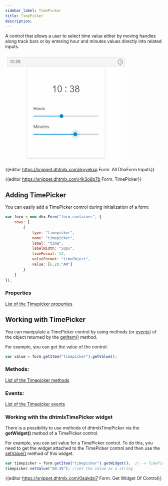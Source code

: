 ```yaml
---
sidebar_label: TimePicker
title: TimePicker
description: 
---          
```


A control that allows a user to select time value either by moving handles along track bars or by entering hour and minutes values directly into related inputs.

![TimePicker](../assets/form/form_timepicker.png)

{{editor    https://snippet.dhtmlx.com/ikyyekxq	Form. All DhxForm Inputs}}

{{editor	https://snippet.dhtmlx.com/4k3o8p7b	Form. TimePicker}}

## Adding TimePicker 

You can easily add a TimePicker control during initialization of a form:

~~~js
var form = new dhx.Form("form_container", {
	rows: [
    	{
			type: "timepicker",
            name: "timepicker",
            label: "time",
            labelWidth: "50px",
			timeFormat: 12,
    		valueFormat: "timeObject",
            value: [6,20,"AM"]
		}
    ]
});
~~~

### Properties

[List of the Timepicker properties](form/api/timepicker/api_timepicker_properties.md)

## Working with TimePicker

You can manipulate a TimePicker control by using methods (or [events](#eventhandling)) of the object returned by the [getItem()](form/api/form_getitem_method.md) method.

For example, you can get the value of the control:

~~~js
var value = form.getItem("timepicker").getValue();
~~~

### Methods:

[List of the Timepicker methods](form/api/api_overview.md#methods-15)

### Events:

[List of the Timepicker events](form/api/api_overview.md#events-15)

### Working with the dhtmlxTimePicker widget

There is a possibility to use methods of dhtmlxTimePicker via the **getWidget()** method of a TimePicker control.

For example, you can set value for a TimePicker control. To do this, you need to get the widget attached to the TimePicker control and then use the [setValue()](timepicker/api/timepicker_setvalue_method.md) method of this widget.

~~~js
var timepicker = form.getItem("timepicker").getWidget();  // -> TimePicker
timepicker.setValue("00:39"); //set the value as a string
~~~

{{editor	https://snippet.dhtmlx.com/0aqkdsi7	Form. Get Widget Of Control}}
